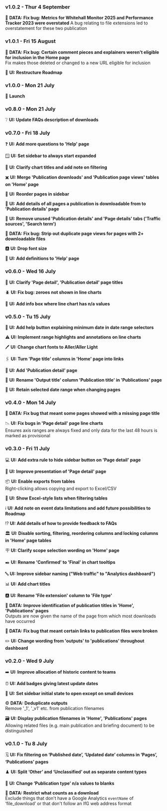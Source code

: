 ### v1.0.2 - Thur 4 September
🐛 **DATA: Fix bug: Metrics for Whitehall Monitor 2025 and Performance Tracker 2023 were overstated**
A bug relating to file extensions led to overstatement for these two publication

### v1.0.1 - Fri 15 August
🐛 **DATA: Fix bug: Certain comment pieces and explainers weren't eligible for inclusion in the Home page**\
Fix makes those deleted or changed to a new URL eligible for inclusion

📆 **UI: Restructure Roadmap**

### v1.0.0 - Mon 21 July
🚀 **Launch**

### v0.8.0 - Mon 21 July
❔ **UI: Update FAQs description of downloads**

### v0.7.0 - Fri 18 July
❓ **UI: Add more questions to 'Help' page**

🪟 **UI: Set sidebar to always start expanded**

🎤 **UI: Clarify chart titles and add note on filtering**

✖️ **UI: Merge 'Publication downloads' and 'Publication page views' tables on 'Home' page**

🔄️ **UI: Reorder pages in sidebar**

📄 **UI: Add details of all pages a publication is downloadable from to 'Publication details' page**

🧹 **UI: Remove unused 'Publication details' and 'Page details' tabs ('Traffic sources', 'Search term')**

🐞 **DATA: Fix bug: Strip out duplicate page views for pages with 2+ downloadable files**

🅰️ **UI: Drop font size**

💁 **UI: Add definitions to 'Help' page**

### v0.6.0 - Wed 16 July
📝 **UI: Clarify 'Page detail', 'Publication detail' page titles**

🪲 **UI: Fix bug: zeroes not shown in line charts**

🚦 **UI: Add info box where line chart has n/a values**

### v0.5.0 - Tu 15 July
💁 **UI: Add help button explaining minimum date in date range selectors**

⚠️ **UI: Implement range highlights and annotations on line charts**

🖊️ **UI: Change chart fonts to Aller/Aller Light**

🖇️ **UI: Turn 'Page title' columns in 'Home' page into links**

📰 **UI: Add 'Publication detail' page**

📛 **UI: Rename 'Output title' column 'Publication title' in 'Publications' page**

📅 **UI: Retain selected date range when changing pages**

### v0.4.0 - Mon 14 July
🐜 **DATA: Fix bug that meant some pages showed with a missing page title**

📉 **UI: Fix bugs in 'Page detail' page line charts**\
Ensures axis ranges are always fixed and only data for the last 48 hours is marked as provisional

### v0.3.0 - Fri 11 July
💻 **UI: Add extra rule to hide sidebar button on 'Page detail' page**

💄 **UI: Improve presentation of 'Page detail' page**

📦 **UI: Enable exports from tables**\
Right-clicking allows copying and export to Excel/CSV

📃 **UI: Show Excel-style lists when filtering tables**

ℹ️ **UI: Add note on event data limitations and add future possibilities to Roadmap**

⁉️ **UI: Add details of how to provide feedback to FAQs**

🏛️ **UI: Disable sorting, filtering, reordering columns and locking columns in 'Home' page tables**

🪧 **UI: Clarify scope selection wording on 'Home' page**

✒️ **UI: Rename 'Confirmed' to 'Final' in chart tooltips**

🔤 **UI: Improve sidebar naming ("Web traffic" to "Analytics dashboard")**

📊 **UI: Add chart titles**

🅰️ **UI: Rename 'File extension' column to 'File type'**

🔢 **DATA: Improve identification of publication titles in 'Home', 'Publications' pages**\
Outputs are now given the name of the page from which most downloads have occurred

🐛 **DATA: Fix bug that meant certain links to publication files were broken**

✏️ **UI: Change wording from 'outputs' to 'publications' throughout dashboard**

### v0.2.0 - Wed 9 July
➡️ **UI: Improve allocation of historic content to teams**

⏰ **UI: Add badges giving latest update dates**

📲 **UI: Set sidebar initial state to open except on small devices**

©️ **DATA: Deduplicate outputs**\
Remove '_1', '_v1' etc. from publication filenames

🗃️ **UI: Display publication filenames in 'Home', 'Publications' pages**\
Allowing related files (e.g. main publication and briefing document) to be distinguished

### v0.1.0 - Tu 8 July
🗓️ **UI: Fix filtering on ‘Published date’, ‘Updated date’ columns in ‘Pages’, ‘Publications’ pages**

♟️ **UI: Split ‘Other’ and ‘Unclassified’ out as separate content types**

📖 **UI: Change ‘Publication type’ n/a values to blanks**

📂 **DATA: Restrict what counts as a download**\
Exclude things that don't have a Google Analytics `eventName` of ‘file_download’ or that don't follow an IfG web address format
